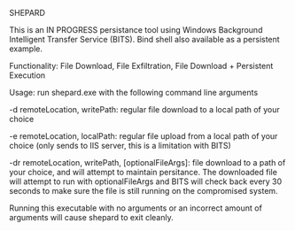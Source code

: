 SHEPARD 

This is an IN PROGRESS persistance tool using Windows Background Intelligent Transfer Service (BITS). Bind shell also available as a persistent example.

Functionality: File Download, File Exfiltration, File Download + Persistent Execution

Usage: run shepard.exe with the following command line arguments
  
  -d remoteLocation, writePath: regular file download to a local path of your choice
  
  -e remoteLocation, localPath: regular file upload from a local path of your choice (only sends to IIS server, this is a limitation with BITS)
  
  -dr remoteLocation, writePath, [optionalFileArgs]:  file download to a path of your choice, and will attempt to maintain persitance. The downloaded file will
            attempt to run with optionalFileArgs and BITS will check back every 30 seconds to make sure the file is still running on the compromised system.
  
Running this executable with no arguments or an incorrect amount of arguments will cause shepard to exit cleanly.
